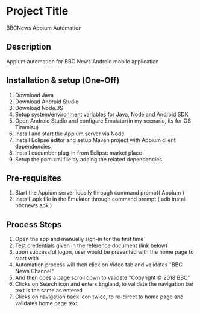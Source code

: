 # Project Title

BBCNews Appium Automation

## Description

Appium automation for BBC News Android mobile application

## Installation & setup (One-Off)

1. Download Java
2. Download Android Studio
3. Download Node.JS
4. Setup system/environment variables for Java, Node and Android SDK
5. Open Android Studio and configure Emulator(in my scenario, its for OS Tiramisu)
6. Install and start the Appium server via Node 
7. Install Eclipse editor and setup Maven project with Appium client dependencies
8. Install cucumber plug-in from Eclipse market place
9. Setup the pom.xml file by adding the related dependencies

## Pre-requisites

1. Start the Appium server locally through command prompt( Appium )
2. Install .apk file in the Emulator through command prompt ( adb install bbcnews.apk )

## Process Steps

1. Open the app and manually sign-in for the first time
2. Test credentials given in the reference document (link below)
3. upon successful logon, user would be presented with the home page to start with
4. Automation process will then click on Video tab and validates "BBC News Channel"
5. And then does a page scroll down to validate "Copyright © 2018 BBC"
6. Clicks on Search icon and enters England, to validate the navigation bar text is the same as entered
7. Clicks on navigation back icon twice, to re-direct to home page and validates home page text
